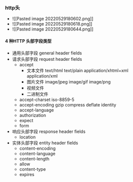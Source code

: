 ### http头

- ![[Pasted image 20220529180602.png]]
- ![[Pasted image 20220529180618.png]]
- ![[Pasted image 20220529180644.png]]

#### 4 种HTTP 头部字段类型
- 通用头部字段 general header fields
- 请求头部字段 request header fields
	- accept 
		- 文本文件 text/html text/plain application/xhtml+xml application/xml 
		- 图片文件 image/jpeg image/gif image/png
		- 视频文件
		- 二进制文件
	- accept-charset iso-8859-5
	- accept-encoding  gzip compress deflate identity
	- accept-language
	- authorization
	- expect
	- form
- 响应头部字段 response header fields
	- location
- 实体头部字段 entity header fields 
	- content-encoding
	- content-language
	- content-length
	- allow
	- content-type
	- expires